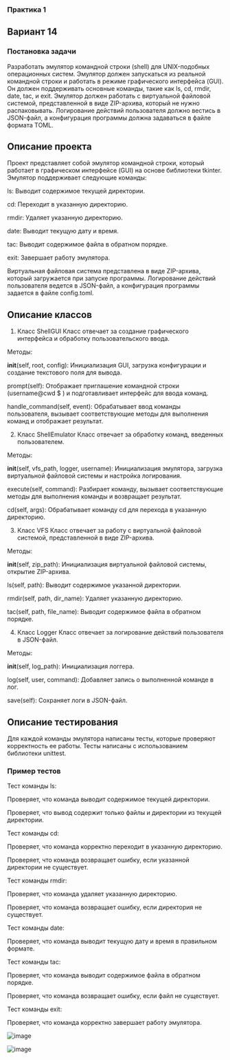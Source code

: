 ### Практика 1
##

## Вариант 14
### Постановка задачи
Разработать эмулятор командной строки (shell) для UNIX-подобных операционных систем. Эмулятор должен запускаться из реальной командной строки и работать в режиме графического интерфейса (GUI). Он должен поддерживать основные команды, такие как ls, cd, rmdir, date, tac, и exit. Эмулятор должен работать с виртуальной файловой системой, представленной в виде ZIP-архива, который не нужно распаковывать. Логирование действий пользователя должно вестись в JSON-файл, а конфигурация программы должна задаваться в файле формата TOML.

## Описание проекта
Проект представляет собой эмулятор командной строки, который работает в графическом интерфейсе (GUI) на основе библиотеки tkinter. Эмулятор поддерживает следующие команды:

ls: Выводит содержимое текущей директории.

cd: Переходит в указанную директорию.

rmdir: Удаляет указанную директорию.

date: Выводит текущую дату и время.

tac: Выводит содержимое файла в обратном порядке.

exit: Завершает работу эмулятора.

Виртуальная файловая система представлена в виде ZIP-архива, который загружается при запуске программы. Логирование действий пользователя ведется в JSON-файл, а конфигурация программы задается в файле config.toml.

## Описание классов
1. Класс ShellGUI
Класс отвечает за создание графического интерфейса и обработку пользовательского ввода.

Методы:

__init__(self, root, config): Инициализация GUI, загрузка конфигурации и создание текстового поля для вывода.

prompt(self): Отображает приглашение командной строки (username@cwd $ ) и подготавливает интерфейс для ввода команд.

handle_command(self, event): Обрабатывает ввод команды пользователя, вызывает соответствующие методы для выполнения команд и отображает результат.

2. Класс ShellEmulator
Класс отвечает за обработку команд, введенных пользователем.

Методы:

__init__(self, vfs_path, logger, username): Инициализация эмулятора, загрузка виртуальной файловой системы и настройка логирования.

execute(self, command): Разбирает команду, вызывает соответствующие методы для выполнения команды и возвращает результат.

cd(self, args): Обрабатывает команду cd для перехода в указанную директорию.

3. Класс VFS
Класс отвечает за работу с виртуальной файловой системой, представленной в виде ZIP-архива.

Методы:

__init__(self, zip_path): Инициализация виртуальной файловой системы, открытие ZIP-архива.

ls(self, path): Выводит содержимое указанной директории.

rmdir(self, path, dir_name): Удаляет указанную директорию.

tac(self, path, file_name): Выводит содержимое файла в обратном порядке.

4. Класс Logger
Класс отвечает за логирование действий пользователя в JSON-файл.

Методы:

__init__(self, log_path): Инициализация логгера.

log(self, user, command): Добавляет запись о выполненной команде в лог.

save(self): Сохраняет логи в JSON-файл.

## Описание тестирования
Для каждой команды эмулятора написаны тесты, которые проверяют корректность ее работы. Тесты написаны с использованием библиотеки unittest.

### Пример тестов
Тест команды ls:

Проверяет, что команда выводит содержимое текущей директории.

Проверяет, что вывод содержит только файлы и директории из текущей директории.

Тест команды cd:

Проверяет, что команда корректно переходит в указанную директорию.

Проверяет, что команда возвращает ошибку, если указанной директории не существует.

Тест команды rmdir:

Проверяет, что команда удаляет указанную директорию.

Проверяет, что команда возвращает ошибку, если директория не существует.

Тест команды date:

Проверяет, что команда выводит текущую дату и время в правильном формате.

Тест команды tac:

Проверяет, что команда выводит содержимое файла в обратном порядке.

Проверяет, что команда возвращает ошибку, если файл не существует.

Тест команды exit:

Проверяет, что команда корректно завершает работу эмулятора.

![image](https://github.com/user-attachments/assets/2aeb2cee-ed32-4c94-a3b6-a16a53f14538)

![image](https://github.com/user-attachments/assets/c45d9418-590e-4a4d-a6a4-5faadc6abc02)

